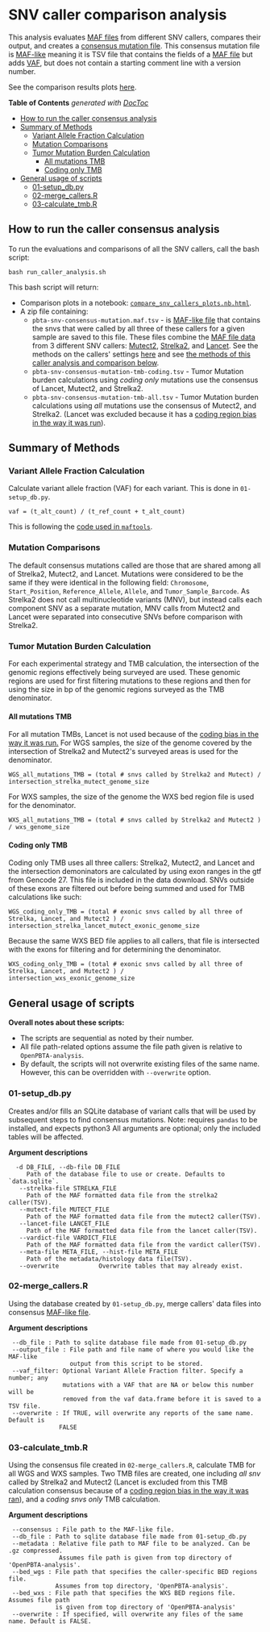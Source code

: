 # SNV caller comparison analysis

This analysis evaluates [MAF files](https://docs.gdc.cancer.gov/Data/File_Formats/MAF_Format/) from different SNV callers, compares their output, and creates a [consensus mutation file](./results/consensus/consensus_mutation.maf.tsv.zip).
This consensus mutation file is [MAF-like](#consensus-mutation-call) meaning it is TSV file that contains the fields of a [MAF file](https://docs.gdc.cancer.gov/Data/File_Formats/MAF_Format/) but adds [VAF](#variant-allele-fraction-calculation), but does not contain a starting comment line with a version number.

See the comparison results plots [here](https://cansavvy.github.io/openpbta-notebook-concept/snv-callers/compare_snv_callers_plots.nb.html).

<!-- START doctoc generated TOC please keep comment here to allow auto update -->
<!-- DON'T EDIT THIS SECTION, INSTEAD RE-RUN doctoc TO UPDATE -->
**Table of Contents**  *generated with [DocToc](https://github.com/thlorenz/doctoc)*

- [How to run the caller consensus analysis](#how-to-run-the-caller-consensus-analysis)
- [Summary of Methods](#summary-of-methods)
  - [Variant Allele Fraction Calculation](#variant-allele-fraction-calculation)
  - [Mutation Comparisons](#mutation-comparisons)
  - [Tumor Mutation Burden Calculation](#tumor-mutation-burden-calculation)
    - [All mutations TMB](#all-mutations-tmb)
    - [Coding only TMB](#coding-only-tmb)
- [General usage of scripts](#general-usage-of-scripts)
  - [01-setup_db.py](#01-setup_dbpy)
  - [02-merge_callers.R](#02-merge_callersr)
  - [03-calculate_tmb.R](#03-calculate_tmbr)

<!-- END doctoc generated TOC please keep comment here to allow auto update -->

## How to run the caller consensus analysis

To run the evaluations and comparisons of all the SNV callers, call the bash script:

```
bash run_caller_analysis.sh
```
This bash script will return:

- Comparison plots in a notebook: [`compare_snv_callers_plots.nb.html`](https://cansavvy.github.io/openpbta-notebook-concept/snv-callers/compare_snv_callers_plots.nb.html).
- A zip file containing:
  - `pbta-snv-consensus-mutation.maf.tsv` - is  [MAF-like file](#consensus-mutation-call) that contains the snvs that were called by all three of these callers for a given sample are saved to this file.
  These files combine the [MAF file data](https://docs.gdc.cancer.gov/Data/File_Formats/MAF_Format/) from 3 different SNV callers: [Mutect2](https://software.broadinstitute.org/cancer/cga/mutect), [Strelka2](https://github.com/Illumina/strelka), and [Lancet](https://github.com/nygenome/lancet).
  See the methods on the callers' settings [here](https://github.com/AlexsLemonade/OpenPBTA-manuscript/blob/master/content/03.methods.md#somatic-single-nucleotide-variant-calling) and see [the methods of this caller analysis and comparison below](#summary-of-methods).  
  - `pbta-snv-consensus-mutation-tmb-coding.tsv` - Tumor Mutation burden calculations using *coding only* mutations use the consensus of Lancet, Mutect2, and Strelka2.
  - `pbta-snv-consensus-mutation-tmb-all.tsv` - Tumor Mutation burden calculations using *all* mutations use the consensus of Mutect2, and Strelka2. (Lancet was excluded because it has a [coding region bias in the way it was run](https://github.com/AlexsLemonade/OpenPBTA-manuscript/blob/master/content/03.methods.md#snv-and-indel-calling)).

## Summary of Methods

### Variant Allele Fraction Calculation

Calculate variant allele fraction (VAF) for each variant.
This is done in `01-setup_db.py`.

```
vaf = (t_alt_count) / (t_ref_count + t_alt_count)
```
This is following the [code used in
`maftools`](https://github.com/PoisonAlien/maftools/blob/1d0270e35c2e0f49309eba08b62343ac0db10560/R/plot_vaf.R#L39).

### Mutation Comparisons

The default consensus mutations called are those that are shared among all of Strelka2, Mutect2, and Lancet.
Mutations were considered to be the same if they were identical in the following field: `Chromosome`, `Start_Position`, `Reference_Allele`,  `Allele`, and `Tumor_Sample_Barcode`.
As Strelka2 does not call multinucleotide variants (MNV), but instead calls each component SNV as a separate mutation, MNV calls from Mutect2 and Lancet were separated into consecutive SNVs before comparison with Strelka2.

### Tumor Mutation Burden Calculation

For each experimental strategy and TMB calculation, the intersection of the genomic regions effectively being surveyed are used.
These genomic regions are used for first filtering mutations to these regions and then for using the size in bp of the genomic regions surveyed as the TMB denominator. 

#### All mutations TMB

For all mutation TMBs, Lancet is not used because of the [coding bias in the way it was run.](https://github.com/AlexsLemonade/OpenPBTA-manuscript/blob/master/content/03.methods.md#snv-and-indel-calling)
For WGS samples, the size of the genome covered by the intersection of Strelka2 and Mutect2's surveyed areas is used for the denominator.
```
WGS_all_mutations_TMB = (total # snvs called by Strelka2 and Mutect) / intersection_strelka_mutect_genome_size
```
For WXS samples, the size of the genome the WXS bed region file is used for the denominator.
```
WXS_all_mutations_TMB = (total # snvs called by Strelka2 and Mutect2 ) / wxs_genome_size
```
#### Coding only TMB

Coding only TMB uses all three callers: Strelka2, Mutect2, and Lancet and the intersection demoninators are calculated by using exon ranges in the gtf from Gencode 27.
This file is included in the data download.
SNVs outside of these exons are filtered out before being summed and used for TMB calculations like such:

```
WGS_coding_only_TMB = (total # exonic snvs called by all three of Strelka, Lancet, and Mutect2 ) / intersection_strelka_lancet_mutect_exonic_genome_size
```
Because the same WXS BED file applies to all callers, that file is intersected with the exons for filtering and for determining the denominator. 
```
WXS_coding_only_TMB = (total # exonic snvs called by all three of Strelka, Lancet, and Mutect2 ) /
intersection_wxs_exonic_genome_size
```

## General usage of scripts

**Overall notes about these scripts:**
- The scripts are sequential as noted by their number.
- All file path-related options assume the file path given is relative to `OpenPBTA-analysis`.
- By default, the scripts will not overwrite existing files of the same name. However,
this can be overridden with `--overwrite` option.

### 01-setup_db.py

Creates and/or fills an SQLite database of variant calls that will be used by subsequent steps to find consensus mutations.
Note: requires `pandas` to be installed, and expects python3
All arguments are optional; only the included tables will be affected.

**Argument descriptions**
```
  -d DB_FILE, --db-file DB_FILE
     Path of the database file to use or create. Defaults to `data.sqlite`.
   --strelka-file STRELKA_FILE
     Path of the MAF formatted data file from the strelka2 caller(TSV).
   --mutect-file MUTECT_FILE
     Path of the MAF formatted data file from the mutect2 caller(TSV).
   --lancet-file LANCET_FILE
     Path of the MAF formatted data file from the lancet caller(TSV).
   --vardict-file VARDICT_FILE
     Path of the MAF formatted data file from the vardict caller(TSV).
   --meta-file META_FILE, --hist-file META_FILE
     Path of the metadata/histology data file(TSV).
   --overwrite           Overwrite tables that may already exist.
```

### 02-merge_callers.R

Using the database created by `01-setup_db.py`, merge callers' data files into consensus [MAF-like file](#snv-caller-comparison-analysis).

**Argument descriptions**
```
 --db_file : Path to sqlite database file made from 01-setup_db.py
 --output_file : File path and file name of where you would like the MAF-like
                 output from this script to be stored.
 --vaf_filter: Optional Variant Allele Fraction filter. Specify a number; any
               mutations with a VAF that are NA or below this number will be
               removed from the vaf data.frame before it is saved to a TSV file.
 --overwrite : If TRUE, will overwrite any reports of the same name. Default is
              FALSE
```
### 03-calculate_tmb.R

Using the consensus file created in `02-merge_callers.R`, calculate TMB for all
WGS and WXS samples.
Two TMB files are created, one including *all snv* called by Strelka2 and Mutect2 (Lancet is excluded from this TMB calculation consensus because of a [coding region bias in the way it was ran](https://github.com/AlexsLemonade/OpenPBTA-manuscript/blob/master/content/03.methods.md#snv-and-indel-calling)), and a *coding snvs only* TMB calculation.

**Argument descriptions**
```
 --consensus : File path to the MAF-like file.
 --db_file : Path to sqlite database file made from 01-setup_db.py
 --metadata : Relative file path to MAF file to be analyzed. Can be .gz compressed.
              Assumes file path is given from top directory of 'OpenPBTA-analysis'.
 --bed_wgs : File path that specifies the caller-specific BED regions file.
             Assumes from top directory, 'OpenPBTA-analysis'.
 --bed_wxs : File path that specifies the WXS BED regions file. Assumes file path
             is given from top directory of 'OpenPBTA-analysis'
 --overwrite : If specified, will overwrite any files of the same name. Default is FALSE.
```
